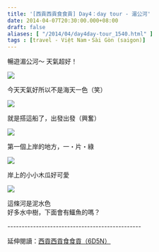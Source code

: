 ```yaml
---
title: '[西貢西貢食食貢] Day4：day tour - 湄公河'
date: 2014-04-07T20:30:00.000+08:00
draft: false
aliases: [ "/2014/04/day4day-tour_1540.html" ]
tags : [travel - Việt Nam・Sài Gòn (saigon)]
---
```


暢遊湄公河～ 天氣超好！  

[![](https://4.bp.blogspot.com/-J52rYuyO1u4/XDBSi3SsuYI/AAAAAAAAEB0/yNbi4WAMhSsFBWGfuMd-9VsaQPBOUBzIQCLcBGAs/s640/37.jpg)](https://4.bp.blogspot.com/-J52rYuyO1u4/XDBSi3SsuYI/AAAAAAAAEB0/yNbi4WAMhSsFBWGfuMd-9VsaQPBOUBzIQCLcBGAs/s1600/37.jpg)

今天天氣好所以不是海天一色（笑）  

[![](https://2.bp.blogspot.com/-xkiutTonEDA/XDBSn-3dg5I/AAAAAAAAEB8/SJXNqnpZTTUIq2eNQt4UTFK7UG8q-EjHQCLcBGAs/s640/38.jpg)](https://2.bp.blogspot.com/-xkiutTonEDA/XDBSn-3dg5I/AAAAAAAAEB8/SJXNqnpZTTUIq2eNQt4UTFK7UG8q-EjHQCLcBGAs/s1600/38.jpg)

就是搭這船了，出發出發（興奮）  

[![](https://2.bp.blogspot.com/-hqqgFKgdgYY/XDBStJndhYI/AAAAAAAAECA/WsfzR9Eig24qzpA0uGrQDybcWO58joHBACLcBGAs/s640/39.jpg)](https://2.bp.blogspot.com/-hqqgFKgdgYY/XDBStJndhYI/AAAAAAAAECA/WsfzR9Eig24qzpA0uGrQDybcWO58joHBACLcBGAs/s1600/39.jpg)

第一個上岸的地方，一・片・綠  

[![](https://2.bp.blogspot.com/-XXvbzbgGP0Q/XDBSyb1N3KI/AAAAAAAAECE/e7wkMJNItHQX3RYk4Zvpzl0uVwgUL9FjQCLcBGAs/s640/40.jpg)](https://2.bp.blogspot.com/-XXvbzbgGP0Q/XDBSyb1N3KI/AAAAAAAAECE/e7wkMJNItHQX3RYk4Zvpzl0uVwgUL9FjQCLcBGAs/s1600/40.jpg)

岸上的小小木瓜好可愛  

[![](https://4.bp.blogspot.com/-OO4RIbKTzZw/XDBS3ASSjBI/AAAAAAAAECM/9iuM8h2JnYsPWwcC8vsW7a7XW3j6tyHhACLcBGAs/s640/41.jpg)](https://4.bp.blogspot.com/-OO4RIbKTzZw/XDBS3ASSjBI/AAAAAAAAECM/9iuM8h2JnYsPWwcC8vsW7a7XW3j6tyHhACLcBGAs/s1600/41.jpg)

這條河是泥水色  
好多水中樹，下面會有鱷魚的嗎？  
  
\-----------------------------------------------  
  
延伸閱讀：[西貢西貢食食貢（6D5N）](http://www.hidie.net/2014/04/6d5n.html)